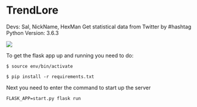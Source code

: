 # TrendLore
Devs: Sal, NickName, HexMan
Get statistical data from Twitter by #hashtag
Python Version: 3.6.3

![](https://i.imgur.com/NE6ie27.png)

To get the flask app up and running you need to do:

```
$ source env/bin/activate

$ pip install -r requirements.txt
```

Next you need to enter the command to start up the server

```
FLASK_APP=start.py flask run
```
